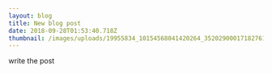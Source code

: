 ```yaml
---
layout: blog
title: New blog post
date: 2018-09-28T01:53:40.718Z
thumbnail: /images/uploads/19955834_10154568041420264_3520290001718276193_o.jpg
---
```

write the post

